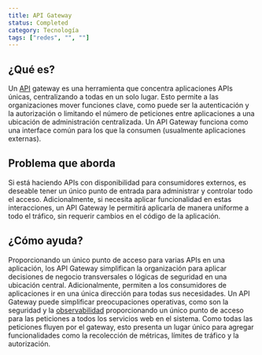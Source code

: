 ```yaml
---
title: API Gateway
status: Completed
category: Tecnología
tags: ["redes", "", ""]
---
```


## ¿Qué es?

Un [API](/es/application-programming-interface/) gateway es una herramienta que
concentra aplicaciones APIs únicas, centralizando a todas en un solo lugar.
Esto permite a las organizaciones mover funciones clave,
como puede ser la autenticación y la autorización o limitando el número de peticiones entre aplicaciones
a una ubicación de administración centralizada.
Un API Gateway funciona como una interface común para los que la consumen (usualmente aplicaciones externas).

## Problema que aborda

Si está haciendo APIs con disponibilidad para consumidores externos,
es deseable tener un único punto de entrada para administrar y controlar todo el acceso.
Adicionalmente, si necesita aplicar funcionalidad en estas interacciones,
un API Gateway le permitirá aplicarla de manera uniforme a todo el tráfico, sin requerir cambios en el código de la aplicación.

## ¿Cómo ayuda?

Proporcionando un único punto de acceso para varias APIs en una aplicación,
los API Gateway simplifican la organización para aplicar decisiones de negocio transversales o lógicas de seguridad en una ubicación central.
Adicionalmente, permiten a los consumidores de aplicaciones ir en una única dirección para todas sus necesidades.
Un API Gateway puede simplificar preocupaciones operativas, como son la seguridad y la [observabilidad](/es/observability/)
proporcionando un único punto de acceso para las peticiones a todos los servicios web en el sistema.
Como todas las peticiones fluyen por el gateway, esto presenta un lugar único para
agregar funcionalidades como la recolección de métricas, límites de tráfico y la autorización.
